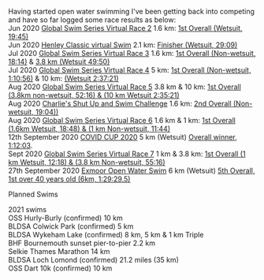 Having started open water swimming I've been getting back into competing and have so far logged some race results as below: <br>
Jun 2020 [Global Swim Series Virtual Race 2](https://globalswimseries.com/) 1.6 km: [1st Overall (Wetsuit, 19:45)](https://globalswimseries.com/wp-content/uploads/2020/07/GSS-VR2-1.6km-Results.pdf) <br>
Jun 2020 [Henley Classic virtual Swim](https://henleyswim.com/events/henley-classic/) 2.1 km: [Finisher (Wetsuit, 29:09)](https://www.strava.com/activities/3667963534) <br>
Jul 2020 [Global Swim Series Virtual Race 3](https://globalswimseries.com/) 1.6 km: [1st Overall (Non-wetsuit, 18:14)](https://globalswimseries.com/wp-content/uploads/2020/07/GSS-Virtual-Race-3-1.6km-Results.pdf) & [3.8 km (Wetsuit 49:50)](https://globalswimseries.com/wp-content/uploads/2020/07/GSS-Virtual-Race-3-3.8km-Results.pdf) <br>
Jul 2020 [Global Swim Series Virtual Race 4](https://globalswimseries.com/) 5 km: [1st Overall (Non-wetsuit, 1:10:56)](https://globalswimseries.com/wp-content/uploads/2020/08/GSS-Virtual-Race-4-5km-Results.pdf) & 10 km: [(Wetsuit 2:37:21)](https://globalswimseries.com/wp-content/uploads/2020/08/GSS-Virtual-Race-4-10km-Results.pdf) <br>
Aug 2020 [Global Swim Series Virtual Race 5](https://globalswimseries.com/) 3.8 km & 10 km: [1st Overall (3.8km non-wetsuit, 52:16) & (10 km Wetsuit 2:35:21)](https://globalswimseries.com/wp-content/uploads/2020/08/GSS-VR5-Race-Results-1.pdf) <br>
Aug 2020 [Charlie's Shut Up and Swim Challenge](https://race.se/en/races/7128/about) 1.6 km: [2nd Overall (Non-wetsuit, 19:04))](https://globalswimseries.com/wp-content/uploads/2020/09/Charlies-shut-up-and-swim-results.pdf) <br>
Aug 2020 [Global Swim Series Virtual Race 6](https://globalswimseries.com/) 1.6 km & 1 km: [1st Overall (1.6km Wetsuit, 18:48) & (1 km Non-wetsuit, 11:44)](https://globalswimseries.com/wp-content/uploads/2020/09/GSS-VR6-Full-Results.pdf) <br>
12th September 2020 [COVID CUP 2020](http://www.galeforce-events.com/swimming-events/mass-start-swim-series/) 5 km (Wetsuit) [Overall winner, 1:12:03](https://resultscui.active.com/events/COVIDCUPSwimRace). <br>
Sept 2020 [Global Swim Series Virtual Race 7](https://globalswimseries.com/) 1 km & 3.8 km: [1st Overall (1 km Wetsuit, 12:18) & (3.8 km Non-wetsuit, 55:16)](https://globalswimseries.com/wp-content/uploads/2020/09/GSS-VR7-Full-Results.pdf) <br>
27th September 2020 [Exmoor Open Water Swim](http://exmoorswim.co.uk/) 6 km (Wetsuit) [5th Overall, 1st over 40 years old (6km, 1:29:29.5)](https://dbmaxresults.co.uk/Results.aspx?CId=16421&RId=2292) <br>

Planned Swims <br>

2021 swims <br>
OSS Hurly-Burly (confirmed) 10 km <br>
BLDSA Colwick Park (confirmed) 5 km <br>
BLDSA Wykeham Lake (confirmed) 8 km, 5 km & 1 km Triple <br>
BHF Bournemouth sunset pier-to-pier 2.2 km <br>
Selkie Thames Marathon 14 km <br>
BLDSA Loch Lomond (confirmed) 21.2 miles (35 km) <br>
OSS Dart 10k (confirmed) 10 km <br>
